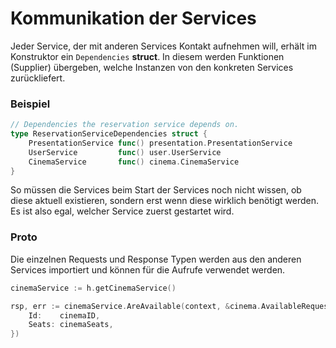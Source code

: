 # Kommunikation der Services

Jeder Service, der mit anderen Services Kontakt aufnehmen will, erhält im Konstruktor ein `Dependencies` **struct**.
In diesem werden Funktionen (Supplier) übergeben, welche Instanzen von den konkreten Services zurückliefert.

### Beispiel

````go
// Dependencies the reservation service depends on.
type ReservationServiceDependencies struct {
	PresentationService func() presentation.PresentationService
	UserService         func() user.UserService
	CinemaService       func() cinema.CinemaService
}
````

So müssen die Services beim Start der Services noch nicht wissen, ob diese aktuell existieren, sondern erst wenn diese wirklich benötigt werden.
Es ist also egal, welcher Service zuerst gestartet wird.

### Proto

Die einzelnen Requests und Response Typen werden aus den anderen Services importiert und können für die Aufrufe verwendet werden.

````go
cinemaService := h.getCinemaService()

rsp, err := cinemaService.AreAvailable(context, &cinema.AvailableRequest{
    Id:    cinemaID,
    Seats: cinemaSeats,
})
````